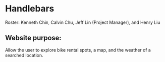 # Handlebars
Roster: Kenneth Chin, Calvin Chu, Jeff Lin (Project Manager), and Henry Liu

## Website purpose:
Allow the user to explore bike rental spots, a map, and the weather of a searched location.
